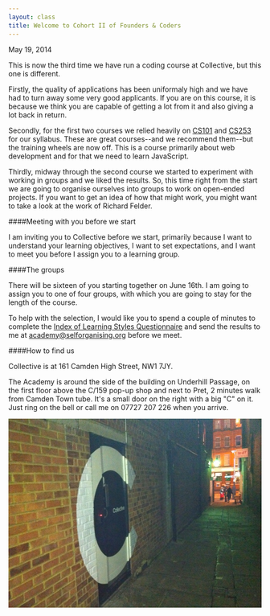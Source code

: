 ```yaml
---
layout: class
title: Welcome to Cohort II of Founders & Coders
---
```


May 19, 2014

This is now the third time we have run a coding course at Collective, but this one is different.

Firstly, the quality of applications has been uniformaly high and we have had to turn away some very good applicants. If you are on this course, it is because we think you are capable of getting a lot from it and also giving a lot back in return. 

Secondly, for the first two courses we relied heavily on [CS101](https://www.udacity.com/course/cs101) and [CS253](https://www.udacity.com/course/cs253) for our syllabus. These are great courses--and we recommend them--but the training wheels are now off. This is a course primarily about web development and for that we need to learn JavaScript.

Thirdly, midway through the second course we started to experiment with working in groups and we liked the results. So, this time right from the start we are going to organise ourselves into groups to work on open-ended projects. If you want to get an idea of how that might work, you might want to take a look at the work of Richard Felder.

####Meeting with you before we start

I am inviting you to Collective before we start, primarily because I want to understand your learning objectives, I want to set expectations, and I want to meet you before I assign you to a learning group.

####The groups

There will be sixteen of you starting together on June 16th. I am going to assign you to one of four groups, with which you are going to stay for the length of the course. 

To help with the selection, I would like you to spend a couple of minutes to complete the [Index of Learning Styles Questionnaire](http://www.engr.ncsu.edu/learningstyles/ilsweb.html) and send the results to me at [academy@selforganising.org](mailto:academy@selforganising.org) before we meet.

####How to find us

Collective is at 161 Camden High Street, NW1 7JY.

The Academy is around the side of the building on Underhill Passage, on the first floor above the C/159 pop-up shop and next to Pret, 2 minutes walk from Camden Town tube. It's a small door on the right with a big "C" on it. Just ring on the bell or call me on 07727 207 226 when you arrive.

![The Collective side door at 161 Camden High Street](/images/sidedoor.jpg)

